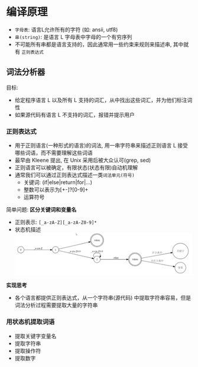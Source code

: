 # 编译原理


- `字母表`: 语言L允许所有的字符 (如: ansii, utf8)
- `串(string)`: 是语言 L 字母表中字母的一个有穷序列
- 不可能所有串都是语言支持的，因此通常用一些约束来规则来描述串, 其中就有 `正则表达式`

## 词法分析器

目标:

- 给定程序语言 L 以及所有 L 支持的词汇，从中找出这些词汇，并为他们标注词性
- 如果源代码有语言 L 不支持的词汇，报错并提示用户

### 正则表达式

- 用于正则语言(一种形式的语言)的词法, 用一串字符串来描述正则语言 L 接受哪些词语，而不需要理解这些词语
- 最早由 Kleene 提出, 在 Unix 采用后被大众认可(grep, sed)
- 正则语言可以被确定，有限状态(状态有限)自动机理解
- 通常我们可以通过正则表达式描述一类`词法单元(符号)`
    - 关键词: (if|else|return|for|...)
    - 整数可以表示为[+-]?[0-9]+
    - 运算符号

简单问题: **区分关键词和变量名**

- 正则表示: `[_a-zA-Z][_a-zA-Z0-9]*`
- 状态机描述
![img.png](img.png)

**实现思考**

- 各个语言都提供正则表达式，从一个字符串(源代码) 中提取字符串容易，但是词法分析过程需要提取大量的字符串

### 用状态机提取词语

- 提取关键字变量名
- 提取字符串
- 提取操作符
- 提取数字




























